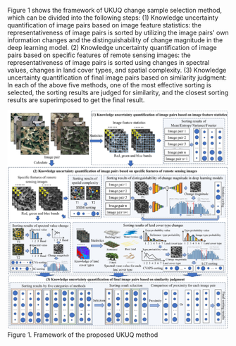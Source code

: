 Figure 1 shows the framework of UKUQ change sample selection method, which can be divided into the following steps: (1) Knowledge uncertainty quantification of image pairs based on image feature statistics: the representativeness of image pairs is sorted by utilizing the image pairs' own information changes and the distinguishability of change magnitude in the deep learning model. (2) Knowledge uncertainty quantification of image pairs based on specific features of remote sensing images: the representativeness of image pairs is sorted using changes in spectral values, changes in land cover types, and spatial complexity.  (3) Knowledge uncertainty quantification of final image pairs based on similarity judgment: In each of the above five methods, one of the most effective sorting is selected, the sorting results are judged for similarity, and the closest sorting results are superimposed to get the final result.

![image](graph.jpg)
Figure 1. Framework of the proposed UKUQ method
